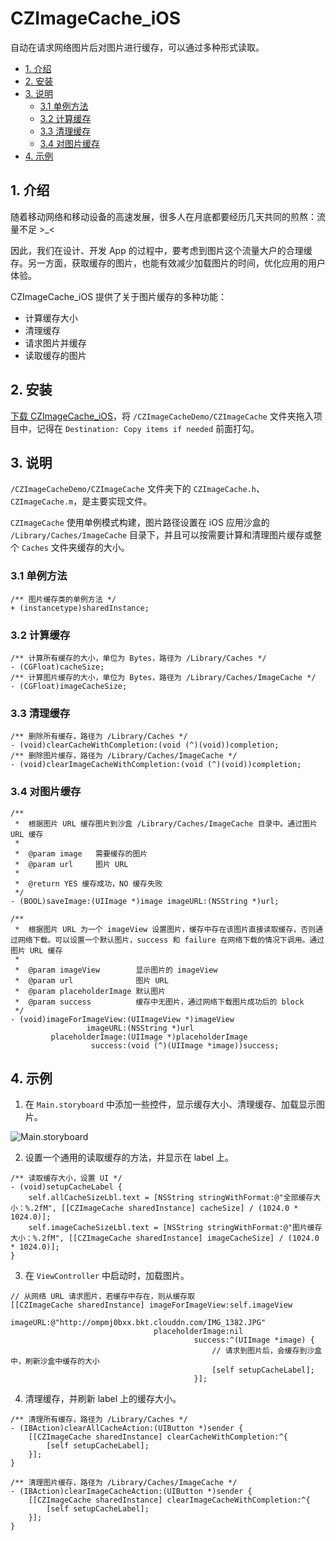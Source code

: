 # CZImageCache_iOS
自动在请求网络图片后对图片进行缓存，可以通过多种形式读取。

* [1. 介绍](#1-介绍)
* [2. 安装](#2-安装)
* [3. 说明](#3-说明)
  * [3.1 单例方法](#31-单例方法)
  * [3.2 计算缓存](#32-计算缓存)
  * [3.3 清理缓存](#33-清理缓存)
  * [3.4 对图片缓存](#34-对图片缓存)
* [4. 示例](#4-示例)

## 1. 介绍

随着移动网络和移动设备的高速发展，很多人在月底都要经历几天共同的煎熬：流量不足 >_<

因此，我们在设计、开发 App 的过程中，要考虑到图片这个流量大户的合理缓存。另一方面，获取缓存的图片，也能有效减少加载图片的时间，优化应用的用户体验。

CZImageCache_iOS 提供了关于图片缓存的多种功能：

* 计算缓存大小
* 清理缓存
* 请求图片并缓存
* 读取缓存的图片

## 2. 安装

[下载 CZImageCache_iOS](https://github.com/clayzhu/CZImageCache_iOS/archive/master.zip)，将 `/CZImageCacheDemo/CZImageCache` 文件夹拖入项目中，记得在 `Destination: Copy items if needed` 前面打勾。

## 3. 说明

`/CZImageCacheDemo/CZImageCache` 文件夹下的 `CZImageCache.h`、`CZImageCache.m`，是主要实现文件。

`CZImageCache` 使用单例模式构建，图片路径设置在 iOS 应用沙盒的 `/Library/Caches/ImageCache` 目录下，并且可以按需要计算和清理图片缓存或整个 `Caches` 文件夹缓存的大小。

### 3.1 单例方法

```objc
/** 图片缓存类的单例方法 */
+ (instancetype)sharedInstance;
```

### 3.2 计算缓存

```objc
/** 计算所有缓存的大小，单位为 Bytes，路径为 /Library/Caches */
- (CGFloat)cacheSize;
/** 计算图片缓存的大小，单位为 Bytes，路径为 /Library/Caches/ImageCache */
- (CGFloat)imageCacheSize;
```

### 3.3 清理缓存

```objc
/** 删除所有缓存，路径为 /Library/Caches */
- (void)clearCacheWithCompletion:(void (^)(void))completion;
/** 删除图片缓存，路径为 /Library/Caches/ImageCache */
- (void)clearImageCacheWithCompletion:(void (^)(void))completion;
```

### 3.4 对图片缓存

```objc
/**
 *  根据图片 URL 缓存图片到沙盒 /Library/Caches/ImageCache 目录中。通过图片 URL 缓存
 *
 *  @param image   需要缓存的图片
 *  @param url     图片 URL
 *
 *  @return YES 缓存成功，NO 缓存失败
 */
- (BOOL)saveImage:(UIImage *)image imageURL:(NSString *)url;

/**
 *  根据图片 URL 为一个 imageView 设置图片，缓存中存在该图片直接读取缓存，否则通过网络下载。可以设置一个默认图片，success 和 failure 在网络下载的情况下调用。通过图片 URL 缓存
 *
 *  @param imageView        显示图片的 imageView
 *  @param url              图片 URL
 *  @param placeholderImage 默认图片
 *  @param success          缓存中无图片，通过网络下载图片成功后的 block
 */
- (void)imageForImageView:(UIImageView *)imageView
                 imageURL:(NSString *)url
         placeholderImage:(UIImage *)placeholderImage
                  success:(void (^)(UIImage *image))success;
```

## 4. 示例

1. 在 `Main.storyboard` 中添加一些控件，显示缓存大小、清理缓存、加载显示图片。

![Main.storyboard](http://ompmj0bxx.bkt.clouddn.com/%E5%B1%8F%E5%B9%95%E5%BF%AB%E7%85%A7%202017-04-07%2022.25.03.png "Main.storyboard")

2. 设置一个通用的读取缓存的方法，并显示在 label 上。

```objc
/** 读取缓存大小，设置 UI */
- (void)setupCacheLabel {
    self.allCacheSizeLbl.text = [NSString stringWithFormat:@"全部缓存大小：%.2fM", [[CZImageCache sharedInstance] cacheSize] / (1024.0 * 1024.0)];
    self.imageCacheSizeLbl.text = [NSString stringWithFormat:@"图片缓存大小：%.2fM", [[CZImageCache sharedInstance] imageCacheSize] / (1024.0 * 1024.0)];
}
```

3. 在 `ViewController` 中启动时，加载图片。

```objc
// 从网络 URL 请求图片，若缓存中存在，则从缓存取
[[CZImageCache sharedInstance] imageForImageView:self.imageView
                                        imageURL:@"http://ompmj0bxx.bkt.clouddn.com/IMG_1382.JPG"
                                placeholderImage:nil
                                         success:^(UIImage *image) {
                                             // 请求到图片后，会缓存到沙盒中，刷新沙盒中缓存的大小
                                             [self setupCacheLabel];
                                         }];
```

4. 清理缓存，并刷新 label 上的缓存大小。

```objc
/** 清理所有缓存，路径为 /Library/Caches */
- (IBAction)clearAllCacheAction:(UIButton *)sender {
    [[CZImageCache sharedInstance] clearCacheWithCompletion:^{
        [self setupCacheLabel];
    }];
}

/** 清理图片缓存，路径为 /Library/Caches/ImageCache */
- (IBAction)clearImageCacheAction:(UIButton *)sender {
    [[CZImageCache sharedInstance] clearImageCacheWithCompletion:^{
        [self setupCacheLabel];
    }];
}
```

